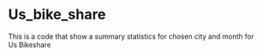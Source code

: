 # Us_bike_share
This is a code that show a summary statistics for chosen city and month for Us Bikeshare
